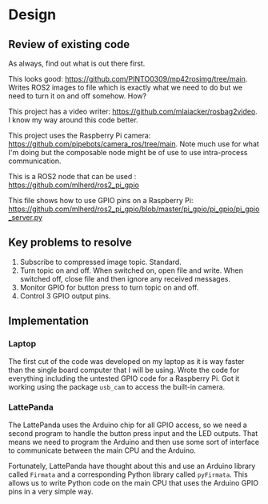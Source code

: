 # Design

## Review of existing code

As always, find out what is out there first.

This looks good: https://github.com/PINTO0309/mp42rosimg/tree/main.  Writes ROS2 images to file which is exactly what we need to do but we need to turn it on and off somehow.  How?

This project has a video writer: https://github.com/mlaiacker/rosbag2video.  I know my way around this code better.

This project uses the Raspberry Pi camera: https://github.com/pipebots/camera_ros/tree/main.  Note much use for what I'm doing but the composable node might be of use to use intra-process communication.

This is a ROS2 node that can be used : https://github.com/mlherd/ros2_pi_gpio

This file shows how to use GPIO pins on a Raspberry Pi: https://github.com/mlherd/ros2_pi_gpio/blob/master/pi_gpio/pi_gpio/pi_gpio_server.py

## Key problems to resolve

1. Subscribe to compressed image topic.  Standard.
2. Turn topic on and off.  When switched on, open file and write. When switched off, close file and then ignore any received messages.
3. Monitor GPIO for button press to turn topic on and off.
4. Control 3 GPIO output pins.

## Implementation

### Laptop 

The first cut of the code was developed on my laptop as it is way faster than the single board computer that I will be using.  Wrote the code for everything including the untested GPIO code for a Raspberry Pi.  Got it working using the package `usb_cam` to access the built-in camera.  

### LattePanda

The LattePanda uses the Arduino chip for all GPIO access, so we need a second program to handle the button press input and the LED outputs.  That means we need to program the Arduino and then use some sort of interface to communicate between the main CPU and the Arduino. 

Fortunately, LattePanda have thought about this and use an Arduino library called `Firmata` and a corresponding Python library called `pyFirmata`.  This allows us to write Python code on the main CPU that uses the Arduino GPIO pins in a very simple way.

